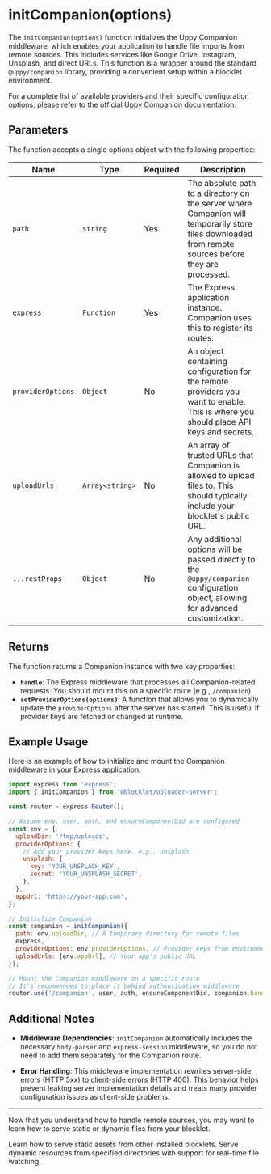 # initCompanion(options)

The `initCompanion(options)` function initializes the Uppy Companion middleware, which enables your application to handle file imports from remote sources. This includes services like Google Drive, Instagram, Unsplash, and direct URLs. This function is a wrapper around the standard `@uppy/companion` library, providing a convenient setup within a blocklet environment.

For a complete list of available providers and their specific configuration options, please refer to the official [Uppy Companion documentation](https://uppy.io/docs/companion/).

## Parameters

The function accepts a single options object with the following properties:

| Name            | Type             | Required | Description                                                                                                                                                           |
| --------------- | ---------------- | -------- | --------------------------------------------------------------------------------------------------------------------------------------------------------------------- |
| `path`          | `string`         | Yes      | The absolute path to a directory on the server where Companion will temporarily store files downloaded from remote sources before they are processed.                       |
| `express`       | `Function`       | Yes      | The Express application instance. Companion uses this to register its routes.                                                                                         |
| `providerOptions` | `Object`         | No       | An object containing configuration for the remote providers you want to enable. This is where you should place API keys and secrets.                                      |
| `uploadUrls`    | `Array<string>`  | No       | An array of trusted URLs that Companion is allowed to upload files to. This should typically include your blocklet's public URL.                                        |
| `...restProps`  | `Object`         | No       | Any additional options will be passed directly to the `@uppy/companion` configuration object, allowing for advanced customization.                                      |

## Returns

The function returns a Companion instance with two key properties:

- **`handle`**: The Express middleware that processes all Companion-related requests. You should mount this on a specific route (e.g., `/companion`).
- **`setProviderOptions(options)`**: A function that allows you to dynamically update the `providerOptions` after the server has started. This is useful if provider keys are fetched or changed at runtime.

## Example Usage

Here is an example of how to initialize and mount the Companion middleware in your Express application.

```javascript
import express from 'express';
import { initCompanion } from '@blocklet/uploader-server';

const router = express.Router();

// Assume env, user, auth, and ensureComponentDid are configured
const env = {
  uploadDir: '/tmp/uploads',
  providerOptions: {
    // Add your provider keys here, e.g., Unsplash
    unsplash: {
      key: 'YOUR_UNSPLASH_KEY',
      secret: 'YOUR_UNSPLASH_SECRET',
    },
  },
  appUrl: 'https://your-app.com',
};

// Initialize Companion
const companion = initCompanion({
  path: env.uploadDir, // A temporary directory for remote files
  express,
  providerOptions: env.providerOptions, // Provider keys from environment
  uploadUrls: [env.appUrl], // Your app's public URL
});

// Mount the Companion middleware on a specific route
// It's recommended to place it behind authentication middleware
router.use('/companion', user, auth, ensureComponentDid, companion.handle);
```

## Additional Notes

- **Middleware Dependencies**: `initCompanion` automatically includes the necessary `body-parser` and `express-session` middleware, so you do not need to add them separately for the Companion route.

- **Error Handling**: This middleware implementation rewrites server-side errors (HTTP 5xx) to client-side errors (HTTP 400). This behavior helps prevent leaking server implementation details and treats many provider configuration issues as client-side problems.

---

Now that you understand how to handle remote sources, you may want to learn how to serve static or dynamic files from your blocklet.

<x-cards>
  <x-card data-title="initStaticResourceMiddleware(options)" data-icon="lucide:folder-symlink" data-href="/api-reference/uploader-server/static-resource">
    Learn how to serve static assets from other installed blocklets.
  </x-card>
  <x-card data-title="initDynamicResourceMiddleware(options)" data-icon="lucide:folder-sync" data-href="/api-reference/uploader-server/dynamic-resource">
    Serve dynamic resources from specified directories with support for real-time file watching.
  </x-card>
</x-cards>